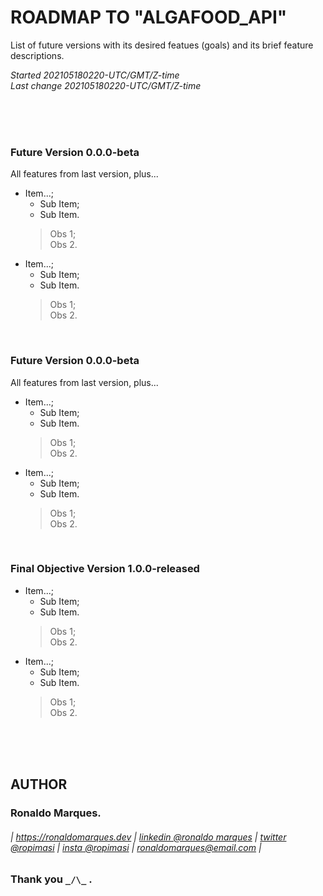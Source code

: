 # ROADMAP TO "ALGAFOOD_API"
List of future versions with its desired featues (goals) and its brief feature descriptions.  
  
*Started 202105180220-UTC/GMT/Z-time*  
*Last change 202105180220-UTC/GMT/Z-time*  
  
&nbsp;  
&nbsp;  
&nbsp;  
  
<a name="0.0.0-beta"></a>
### Future Version 0.0.0-beta
All features from last version, plus...  
+ Item...;
  - Sub Item;
  - Sub Item.
  > Obs 1;  
  > Obs 2.  
+ Item...;
  - Sub Item;
  - Sub Item.
  > Obs 1;  
  > Obs 2.  
  
&nbsp;  
  
<a name="0.0.0-beta"></a>
### Future Version 0.0.0-beta
All features from last version, plus...  
+ Item...;
  - Sub Item;
  - Sub Item.
  > Obs 1;  
  > Obs 2.  
+ Item...;
  - Sub Item;
  - Sub Item.
  > Obs 1;  
  > Obs 2.  
   
&nbsp;  
  
### Final Objective Version 1.0.0-released
+ Item...;
  - Sub Item;
  - Sub Item.
  > Obs 1;  
  > Obs 2.  
+ Item...;
  - Sub Item;
  - Sub Item.
  > Obs 1;  
  > Obs 2.  
  
&nbsp;  
&nbsp;  
&nbsp;  
  
<a name="author"></a>
## AUTHOR
### Ronaldo Marques.
###### | https://ronaldomarques.dev | [linkedin @ronaldo marques](https://linkedin.com/in/ropimasi/) | [twitter @ropimasi](https://twitter.com/ropimasi/) | [insta @ropimasi](https://instagram.com/ropimasi/) | ronaldomarques@email.com |
### Thank you ```_/\_``` .  
&nbsp;  
  
  
